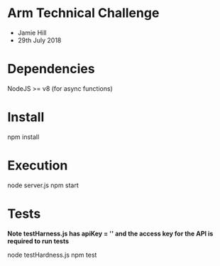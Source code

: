 # Arm Technical Challenge

- Jamie Hill
- 29th July 2018

# Dependencies

NodeJS >= v8 (for async functions)

# Install

npm install

# Execution

node server.js
npm start

# Tests

**Note testHarness.js has apiKey = '' and the access key for the API is required to run tests**

node testHardness.js
npm test